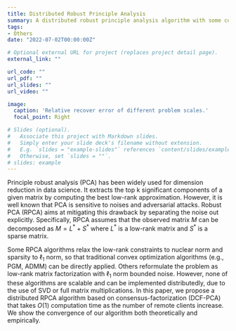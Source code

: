 ```yaml
---
title: Distributed Robust Principle Analysis
summary: A distributed robust principle analysis algorithm with some convergence guarantees.
tags:
- Others
date: "2022-07-02T00:00:00Z"

# Optional external URL for project (replaces project detail page).
external_link: ""

url_code: ""
url_pdf: ""
url_slides: ""
url_video: ""

image:
  caption: 'Relative recover error of different problem scales.'
  focal_point: Right

# Slides (optional).
#   Associate this project with Markdown slides.
#   Simply enter your slide deck's filename without extension.
#   E.g. `slides = "example-slides"` references `content/slides/example-slides.md`.
#   Otherwise, set `slides = ""`.
# slides: example
---
```


Principle robust analysis (PCA) has been widely used for dimension reduction in data science. It extracts the top k significant components of a given matrix by computing the best low-rank approximation. However, it is well known that PCA is sensitive to noises and adversarial attacks. Robust PCA (RPCA) aims at mitigating this drawback by separating the noise out explicitly. Specifically, RPCA assumes that the observed matrix $M$ can be decomposed as $M = L^* + S^*$ where $L^*$ is a low-rank matrix and $S^*$ is a sparse matrix.

Some RPCA algorithms relax the low-rank constraints to nuclear norm and sparsity to $\ell_1$ norm, so that traditional convex optimization algorithms (e.g., PGM, ADMM) can be directly applied. Others reformulate the problem as low-rank matrix factorization with $\ell_1$ norm bounded noise. However, none of these algorithms are scalable and can be implemented distributedly, due to the use of SVD or full matrix multiplications. In this paper, we propose a distributed RPCA algorithm based on consensus-factorization (DCF-PCA) that takes $O(1)$ computation time as the number of remote clients increase. We show the convergence of our algorithm both theoretically and empirically.
